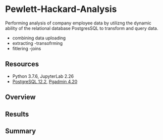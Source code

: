 # Pewlett-Hackard-Analysis
Performing analysis of company employee data by utilizng the dynamic ability of the relational database PostgresSQL to transform and query data.

- combining data 
uploading 
- extracting 
-transofrming 
- fitlering 
-joins 

##  Resources 
- Python 3.7.6, JupyterLab 2.26
- [PostgreSQL 12.2](https://www.postgresql.org/), [Pgadmin 4.20](https://www.pgadmin.org/) 

## Overview 

## Results 

## Summary 
